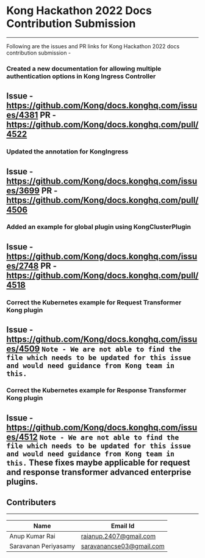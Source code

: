 # Kong Hackathon 2022 Docs Contribution Submission
---
Following are the issues and PR links for Kong Hackathon 2022 docs contribution submission -

### Created a new documentation for allowing multiple authentication options in Kong Ingress Controller
**Issue** - https://github.com/Kong/docs.konghq.com/issues/4381
**PR** - https://github.com/Kong/docs.konghq.com/pull/4522
---
### Updated the annotation for KongIngress
**Issue** -  https://github.com/Kong/docs.konghq.com/issues/3699
**PR** - https://github.com/Kong/docs.konghq.com/pull/4506
---
### Added an example for global plugin using KongClusterPlugin 
**Issue** - https://github.com/Kong/docs.konghq.com/issues/2748
**PR** - https://github.com/Kong/docs.konghq.com/pull/4518
---
### Correct the Kubernetes example for Request Transformer Kong plugin
**Issue** - https://github.com/Kong/docs.konghq.com/issues/4509
`Note - We are not able to find the file which needs to be updated for this issue and would need guidance from Kong team in this.` 
---
### Correct the Kubernetes example for Response Transformer Kong plugin
**Issue** - https://github.com/Kong/docs.konghq.com/issues/4512
`Note - We are not able to find the file which needs to be updated for this issue and would need guidance from Kong team in this.` 
These fixes maybe applicable for request and response transformer advanced enterprise plugins.
---
## Contributers
---
Name | Email Id
--- | --- | 
Anup Kumar Rai | raianup.2407@gmail.com
Saravanan Periyasamy | saravanancse03@gmail.com  
